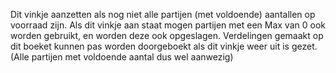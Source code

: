 Dit vinkje aanzetten als nog niet alle partijen (met voldoende) aantallen op voorraad zijn. Als dit vinkje aan staat mogen partijen met een Max van 0 ook worden gebruikt, en worden deze ook opgeslagen. Verdelingen gemaakt op dit boeket kunnen pas worden doorgeboekt als dit vinkje weer uit is gezet. (Alle partijen met voldoende aantal dus wel aanwezig)